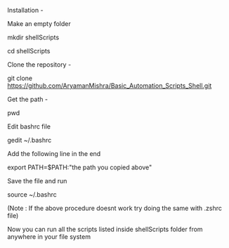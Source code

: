 Installation - 

Make an empty folder

mkdir shellScripts

cd shellScripts

Clone the repository - 

git clone https://github.com/AryamanMishra/Basic_Automation_Scripts_Shell.git

Get the path - 

pwd

Edit bashrc file 

gedit ~/.bashrc

Add the following line in the end

export PATH=$PATH:"the path you copied above"

Save the file and run

source ~/.bashrc

(Note : If the above procedure doesnt work try doing the same with .zshrc file)

Now you can run all the scripts listed inside shellScripts folder from anywhere in your file system

